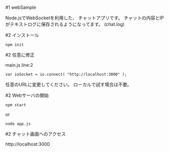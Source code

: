 #1 webSample

Node.jsでWebSocketを利用した、
チャットアプリです。
チャットの内容とIPがテキストログに保存されるようになってます。
(chat.log)


#2 インストール
```
npm init
```


#2 任意に修正

main.js
line:2
```
var ioSocket = io.connect( "http://localhost:3000" );
```

任意のURLに変更してください。
ローカルで試す場合は不要。


#2 Webサーバの開始
```
npm start
```

or

```
node app.js
```


#2 チャット画面へのアクセス

http://localhost:3000

